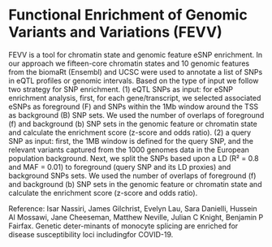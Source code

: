 # Functional Enrichment of Genomic Variants and Variations (FEVV)
FEVV is a tool for chromatin state and genomic feature eSNP enrichment. In our approach we fifteen-core chromatin states and 10 genomic features from the biomaRt (Ensembl) and UCSC were used to annotate a list of SNPs in eQTL profiles or genomic intervals. Based on the type of input we follow two strategy for SNP enrichment. (1) eQTL SNPs as input: for eSNP enrichment analysis, first, for each gene/transcript, we selected associated eSNPs as foreground (F) and SNPs within the 1Mb window around the TSS as background (B) SNP sets. We used the number of overlaps of foreground (f) and background (b) SNP sets in the genomic feature or chromatin state and calculate the enrichment score (z-score and odds ratio). (2) a query SNP as input: first, the 1MB window is defined for the query SNP, and the relevant variants captured from the 1000 genomes data in the European population background. Next, we split the SNPs based upon a LD (R² = 0.8 and MAF = 0.01) to foreground (query SNP and its LD proxies) and background SNPs sets. We used the number of overlaps of foreground (f) and background (b) SNP sets in the genomic feature or chromatin state and calculate the enrichment score (z-score and odds ratio).

Reference: Isar Nassiri, James Gilchrist, Evelyn Lau, Sara Danielli, Hussein Al Mossawi, Jane Cheeseman, Matthew Neville, Julian C Knight, Benjamin P Fairfax. Genetic deter-minants of monocyte splicing are enriched for disease susceptibility loci includingfor COVID-19.
